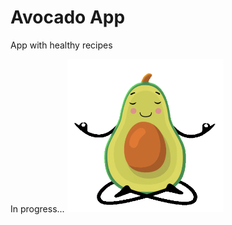 # Avocado App

App with healthy recipes

In progress...
<img src="src/img/avocado.gif" alt="avocado" width="250px"/>